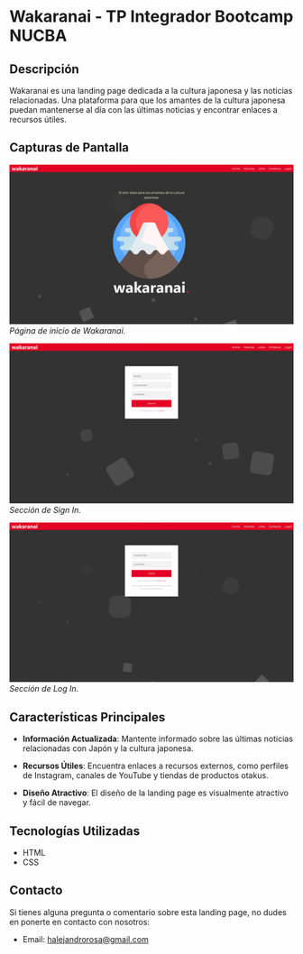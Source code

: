 # Wakaranai - TP Integrador Bootcamp NUCBA

## Descripción

Wakaranai es una landing page dedicada a la cultura japonesa y las noticias relacionadas. Una plataforma para que los amantes de la cultura japonesa puedan mantenerse al día con las últimas noticias y encontrar enlaces a recursos útiles. 

## Capturas de Pantalla

![Captura de Pantalla 1](screenshot1.png)
_Página de inicio de Wakaranai._

![Captura de Pantalla 2](screenshot2.png)
_Sección de Sign In._

![Captura de Pantalla 3](screenshot3.png)
_Sección de Log In._

## Características Principales

- **Información Actualizada**: Mantente informado sobre las últimas noticias relacionadas con Japón y la cultura japonesa.

- **Recursos Útiles**: Encuentra enlaces a recursos externos, como perfiles de Instagram, canales de YouTube y tiendas de productos otakus.

- **Diseño Atractivo**: El diseño de la landing page es visualmente atractivo y fácil de navegar.

## Tecnologías Utilizadas

- HTML
- CSS

## Contacto

Si tienes alguna pregunta o comentario sobre esta landing page, no dudes en ponerte en contacto con nosotros:

- Email: halejandrorosa@gmail.com
